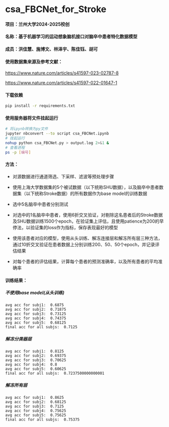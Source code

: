 # csa_FBCNet_for_Stroke



#### 项目：兰州大学2024-2025校创

#### 名称：基于机器学习的运动想象脑机接口对脑卒中患者特化数据模型

#### 成员：洪佳慧、施博文、林泽宇、陈佳钰、胡可



#### 使用数据集来源及参考文献：

https://www.nature.com/articles/s41597-023-02787-8

https://www.nature.com/articles/s41597-022-01647-1



#### 下载依赖

```bash
pip install -r requirements.txt
```



#### 使用服务器将文件挂起运行

```bash
# 将ipynb转换为py文件
jupyter nbconvert --to script csa_FBCNet.ipynb
# 挂起运行
nohup python csa_FBCNet.py > output.log 2>&1 &
# 查看进程
ps -p [编号]
```



#### 方法：

- 对源数据进行通道筛选、下采样、滤波等预处理步骤

- 使用上海大学数据集的5个被试数据（以下统称SHU数据），以及脑卒中患者数据集（以下统称Stroke数据）的所有数据作为base model的训练数据

- 选中5名脑卒中患者分别测试

- 对选中的1名脑卒中患者，使用6折交叉验证，对剔除这名患者后的Stroke数据及SHU数据训练1500个epoch，在验证集上评估，且使用patience为200的早停法，以验证集的loss作为指标，保存表现最好的模型

- 使用该患者对应的模型，使用从头训练、解冻连接层和解冻所有层三种方法，通过10折交叉验证在患者数据上分别训练200、50、50个epoch，并记录评估结果

- 对每个患者的评估结果，计算每个患者的预测准确率，以及所有患者的平均准确率



#### 训练结果：

##### 不使用base model(从头训练)

```
avg acc for subj1:  0.6875
avg acc for subj2:  0.71875
avg acc for subj3:  0.73125
avg acc for subj4:  0.74375
avg acc for subj5:  0.68125
final acc for all subjs:  0.7125
```

##### 解冻分类器层

```
avg acc for subj1:  0.8125
avg acc for subj2:  0.69375
avg acc for subj3:  0.70625
avg acc for subj4:  0.8
avg acc for subj5:  0.60625
final acc for all subjs:  0.7237500000000001
```

##### 解冻所有层

```
avg acc for subj1:  0.8625
avg acc for subj2:  0.68125
avg acc for subj3:  0.7125
avg acc for subj4:  0.75625
avg acc for subj5:  0.75625
final acc for all subjs:  0.75375
```
